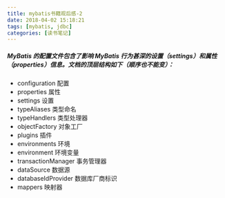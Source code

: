 ```yaml
---
title: mybatis书籍观后感-2
date: 2018-04-02 15:18:21
tags: [mybatis, jdbc]
categories: [读书笔记]
---
```


##### MyBatis 的配置文件包含了影响 MyBatis 行为甚深的设置（settings）和属性（properties）信息。文档的顶层结构如下（顺序也不能变）：

- configuration 配置
- properties 属性
- settings 设置
- typeAliases 类型命名
- typeHandlers 类型处理器
- objectFactory 对象工厂
- plugins 插件
- environments 环境
- environment 环境变量
- transactionManager 事务管理器
- dataSource 数据源
- databaseIdProvider 数据库厂商标识
- mappers 映射器